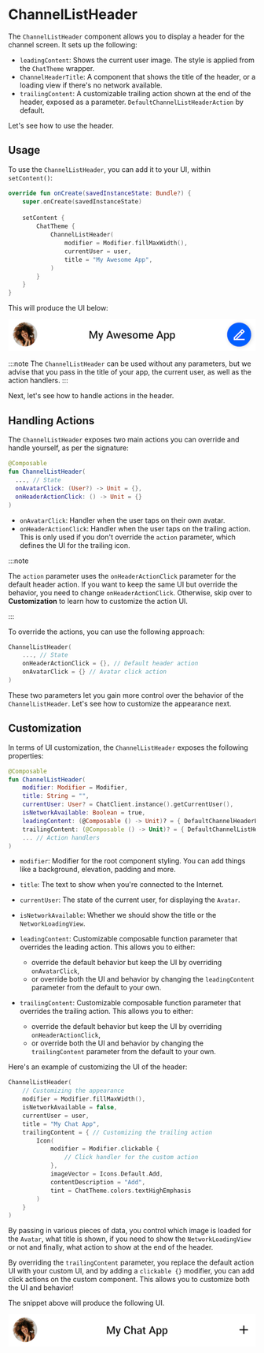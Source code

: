 # ChannelListHeader

The `ChannelListHeader` component allows you to display a header for the channel screen. It sets up the following:

* `leadingContent`: Shows the current user image. The style is applied from the `ChatTheme` wrapper. <!-- TODO WIP PAGE -->
* `ChannelHeaderTitle`: A component that shows the title of the header, or a loading view if there's no network available.
* `trailingContent`: A customizable trailing action shown at the end of the header, exposed as a parameter.  `DefaultChannelListHeaderAction` by default.

Let's see how to use the header.

## Usage

To use the `ChannelListHeader`, you can add it to your UI, within `setContent()`:

```kotlin
override fun onCreate(savedInstanceState: Bundle?) {
    super.onCreate(savedInstanceState)
        
    setContent {
        ChatTheme {
            ChannelListHeader(
                modifier = Modifier.fillMaxWidth(),
                currentUser = user,
                title = "My Awesome App",
            )
        }
    }
}
```

This will produce the UI below:

![The ChannelListHeader Component](../../assets/compose_default_channel_list_header_component.png)

:::note 
The `ChannelListHeader` can be used without any parameters, but we advise that you pass in the title of your app, the current user, as well as the action handlers.
:::

Next, let's see how to handle actions in the header.

## Handling Actions

The `ChannelListHeader` exposes two main actions you can override and handle yourself, as per the signature:

```kotlin
@Composable
fun ChannelListHeader(
  ..., // State
  onAvatarClick: (User?) -> Unit = {},
  onHeaderActionClick: () -> Unit = {}
)
```

* `onAvatarClick`: Handler when the user taps on their own avatar.
* `onHeaderActionClick`: Handler when the user taps on the trailing action. This is only used if you don't override the `action` parameter, which defines the UI for the trailing icon.

:::note 

The `action` parameter uses the `onHeaderActionClick` parameter for the default header action. If you want to keep the same UI but override the behavior, you need to change `onHeaderActionClick`. Otherwise, skip over to **Customization** to learn how to customize the action UI.

:::

To override the actions, you can use the following approach:

```kotlin
ChannelListHeader(
    ..., // State
    onHeaderActionClick = {}, // Default header action
    onAvatarClick = {} // Avatar click action
)
```

These two parameters let you gain more control over the behavior of the `ChannelListHeader`. Let's see how to customize the appearance next.

## Customization

In terms of UI customization, the `ChannelListHeader` exposes the following properties:

```kotlin
@Composable
fun ChannelListHeader(
    modifier: Modifier = Modifier,
    title: String = "",
    currentUser: User? = ChatClient.instance().getCurrentUser(),
    isNetworkAvailable: Boolean = true,
    leadingContent: (@Composable () -> Unit)? = { DefaultChannelHeaderLeadingContent(currentUser, onAvatarClick) },
    trailingContent: (@Composable () -> Unit)? = { DefaultChannelListHeaderAction(onHeaderActionClick) },
    ... // Action handlers
)
```

* `modifier`: Modifier for the root component styling. You can add things like a background, elevation, padding and more.
* `title`: The text to show when you're connected to the Internet.
* `currentUser`: The state of the current user, for displaying the `Avatar`.
* `isNetworkAvailable`: Whether we should show the title or the `NetworkLoadingView`.
* `leadingContent`: Customizable composable function parameter that overrides the leading action. This allows you to either:
    * override the default behavior but keep the UI by overriding `onAvatarClick`,
    * or override both the UI and behavior by changing the `leadingContent` parameter from the default to your own.

* `trailingContent`: Customizable composable function parameter that overrides the trailing action. This allows you to either:
    * override the default behavior but keep the UI by overriding `onHeaderActionClick`,
    * or override both the UI and behavior by changing the `trailingContent` parameter from the default to your own.

Here's an example of customizing the UI of the header:

```kotlin
ChannelListHeader(
    // Customizing the appearance
    modifier = Modifier.fillMaxWidth(), 
    isNetworkAvailable = false,
    currentUser = user,
    title = "My Chat App",
    trailingContent = { // Customizing the trailing action
        Icon(
            modifier = Modifier.clickable {
                // Click handler for the custom action
            },
            imageVector = Icons.Default.Add,
            contentDescription = "Add",
            tint = ChatTheme.colors.textHighEmphasis
        )
    }
)
```

By passing in various pieces of data, you control which image is loaded for the `Avatar`, what title is shown, if you need to show the `NetworkLoadingView` or not and finally, what action to show at the end of the header. 

By overriding the `trailingContent` parameter, you replace the default action UI with your custom UI, and by adding a `clickable {}` modifier, you can add click actions on the custom component. This allows you to customize both the UI and behavior!

The snippet above will produce the following UI.

![The ChannelListHeader Component](../../assets/compose_custom_channel_list_header_component.png)

<!-- TODO WIP PAGE You can also choose to build a completely custom header and integrate with the rest of our components. To learn how to do that, read our [Building Custom Screens](../07-guides/06-building-custom-screens.md) guide. -->
